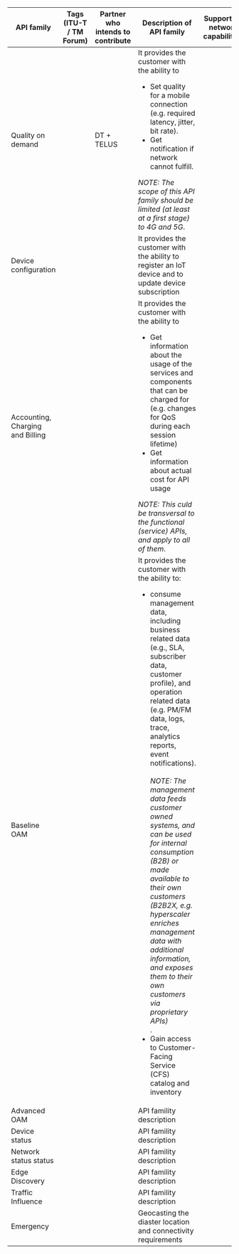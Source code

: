 | API family  | Tags (ITU-T / TM Forum) |  Partner who intends to contribute | Description of API family | Supporting network capabilities | Availability | Relevance | Priority | 
| -----------------------| --------- | ------------ | -------- |----------------------------------------------------|---------------------------|---------------------------------|-------------|
| Quality on demand || DT + TELUS |It provides the customer with the ability to <ul><li>Set quality for a mobile connection (e.g. required latency, jitter, bit rate).</li><li>Get notification if network cannot fulfill.</li></ul>*NOTE: The scope of this API family should be limited (at least at a first stage) to 4G and 5G*.| ||||
| Device configuration ||| It provides the customer with the ability to register an IoT device and to update device subscription |||| 
| Accounting, Charging and Billing |||It provides the customer with the ability to <ul><li>Get information about the usage of the services and components that can be charged for (e.g. changes for QoS during each session lifetime)</li><li>Get information about actual cost for API usage</li></ul>*NOTE: This culd be transversal to the functional (service) APIs, and apply to all of them*.|||||
| Baseline OAM ||| It provides the customer with the ability to:<ul><li>consume management data, including business related data (e.g., SLA, subscriber data, customer profile), and operation related data (e.g. PM/FM data, logs, trace, analytics reports, event notifications).</li><br>*NOTE: The management data feeds customer owned systems, and can be used for internal consumption (B2B) or made available to their own customers (B2B2X, e.g. hyperscaler enriches management data with additional information, and exposes them to their own customers via proprietary APIs)*<br>.<li>Gain access to Customer-Facing Service (CFS) catalog and inventory</li></ul> |||||
| Advanced OAM ||| API famility description |||||
| Device status ||| API famility description |||||
| Network status status ||| API famility description |||||
| Edge Discovery ||| API famility description |||||
| Traffic Influence |||API famility description ||||| 
| Emergency |||Geocasting the diaster location and connectivity requirements||||
